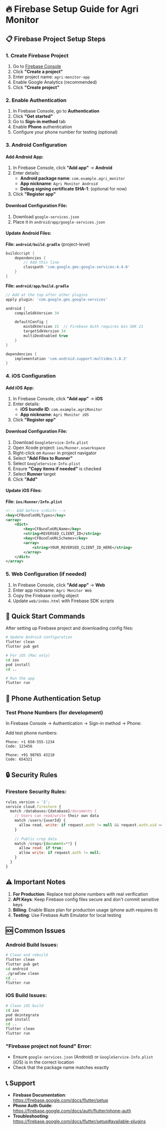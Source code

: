 # 🔥 Firebase Setup Guide for Agri Monitor

## 📋 Firebase Project Setup Steps

### 1. **Create Firebase Project**
1. Go to [Firebase Console](https://console.firebase.google.com/)
2. Click **"Create a project"**
3. Enter project name: `agri-monitor-app`
4. Enable Google Analytics (recommended)
5. Click **"Create project"**

### 2. **Enable Authentication**
1. In Firebase Console, go to **Authentication**
2. Click **"Get started"**
3. Go to **Sign-in method** tab
4. Enable **Phone** authentication
5. Configure your phone number for testing (optional)

### 3. **Android Configuration**

#### **Add Android App:**
1. In Firebase Console, click **"Add app"** → **Android**
2. Enter details:
   - **Android package name**: `com.example.agri_monitor`
   - **App nickname**: `Agri Monitor Android`
   - **Debug signing certificate SHA-1**: (optional for now)
3. Click **"Register app"**

#### **Download Configuration File:**
1. Download `google-services.json`
2. Place it in `android/app/google-services.json`

#### **Update Android Files:**

**File: `android/build.gradle`** (project-level)
```gradle
buildscript {
    dependencies {
        // Add this line
        classpath 'com.google.gms:google-services:4.4.0'
    }
}
```

**File: `android/app/build.gradle`**
```gradle
// Add at the top after other plugins
apply plugin: 'com.google.gms.google-services'

android {
    compileSdkVersion 34

    defaultConfig {
        minSdkVersion 21  // Firebase Auth requires min SDK 21
        targetSdkVersion 34
        multiDexEnabled true
    }
}

dependencies {
    implementation 'com.android.support:multidex:1.0.3'
}
```

### 4. **iOS Configuration**

#### **Add iOS App:**
1. In Firebase Console, click **"Add app"** → **iOS**
2. Enter details:
   - **iOS bundle ID**: `com.example.agriMonitor`
   - **App nickname**: `Agri Monitor iOS`
3. Click **"Register app"**

#### **Download Configuration File:**
1. Download `GoogleService-Info.plist`
2. Open Xcode project: `ios/Runner.xcworkspace`
3. Right-click on `Runner` in project navigator
4. Select **"Add Files to Runner"**
5. Select `GoogleService-Info.plist`
6. Ensure **"Copy items if needed"** is checked
7. Select **Runner** target
8. Click **"Add"**

#### **Update iOS Files:**

**File: `ios/Runner/Info.plist`**
```xml
<!-- Add before </dict> -->
<key>CFBundleURLTypes</key>
<array>
    <dict>
        <key>CFBundleURLName</key>
        <string>REVERSED_CLIENT_ID</string>
        <key>CFBundleURLSchemes</key>
        <array>
            <string>YOUR_REVERSED_CLIENT_ID_HERE</string>
        </array>
    </dict>
</array>
```

### 5. **Web Configuration** (if needed)

1. In Firebase Console, click **"Add app"** → **Web**
2. Enter app nickname: `Agri Monitor Web`
3. Copy the Firebase config object
4. Update `web/index.html` with Firebase SDK scripts

## 🚀 Quick Start Commands

After setting up Firebase project and downloading config files:

```bash
# Update Android configuration
flutter clean
flutter pub get

# For iOS (Mac only)
cd ios
pod install
cd ..

# Run the app
flutter run
```

## 📱 Phone Authentication Setup

### **Test Phone Numbers** (for development)
In Firebase Console → Authentication → Sign-in method → Phone:

Add test phone numbers:
```
Phone: +1 650-555-1234
Code: 123456

Phone: +91 98765 43210  
Code: 654321
```

## 🔒 Security Rules

### **Firestore Security Rules:**
```javascript
rules_version = '2';
service cloud.firestore {
  match /databases/{database}/documents {
    // Users can read/write their own data
    match /users/{userId} {
      allow read, write: if request.auth != null && request.auth.uid == userId;
    }
    
    // Public crop data
    match /crops/{document=**} {
      allow read: if true;
      allow write: if request.auth != null;
    }
  }
}
```

## ⚠️ Important Notes

1. **For Production**: Replace test phone numbers with real verification
2. **API Keys**: Keep Firebase config files secure and don't commit sensitive keys
3. **Billing**: Enable Blaze plan for production usage (phone auth requires it)
4. **Testing**: Use Firebase Auth Emulator for local testing

## 🆘 Common Issues

### **Android Build Issues:**
```bash
# Clean and rebuild
flutter clean
flutter pub get
cd android
./gradlew clean
cd ..
flutter run
```

### **iOS Build Issues:**
```bash
# Clean iOS build
cd ios
pod deintegrate
pod install
cd ..
flutter clean
flutter run
```

### **"Firebase project not found" Error:**
- Ensure `google-services.json` (Android) or `GoogleService-Info.plist` (iOS) is in the correct location
- Check that the package name matches exactly

## 📞 Support

- **Firebase Documentation**: https://firebase.google.com/docs/flutter/setup
- **Phone Auth Guide**: https://firebase.google.com/docs/auth/flutter/phone-auth
- **Troubleshooting**: https://firebase.google.com/docs/flutter/setup#available-plugins